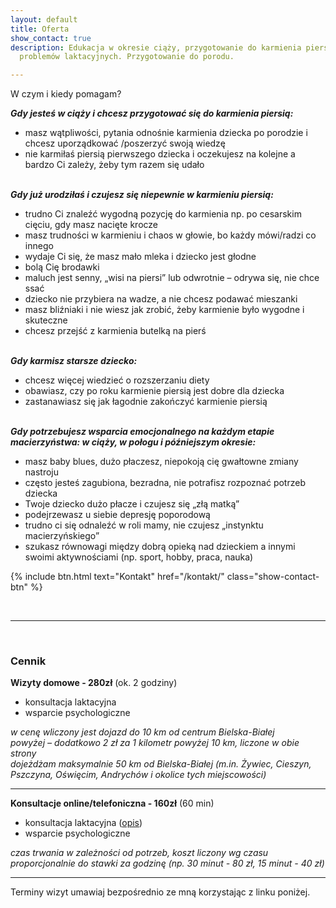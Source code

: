 ```yaml
---
layout: default
title: Oferta
show_contact: true
description: Edukacja w okresie ciąży, przygotowanie do karmienia piersią. Rozwiązywanie
  problemów laktacyjnych. Przygotowanie do porodu.

---
```

W czym i kiedy pomagam?

**_Gdy jesteś w ciąży i chcesz przygotować się do karmienia piersią:_**

* masz wątpliwości, pytania odnośnie karmienia dziecka po
  porodzie i chcesz uporządkować /poszerzyć swoją wiedzę
* nie karmiłaś piersią pierwszego dziecka i oczekujesz na kolejne a
  bardzo Ci zależy, żeby tym razem się udało
  <br><br>

**_Gdy już urodziłaś i czujesz się niepewnie w karmieniu piersią:_**

* trudno Ci znaleźć wygodną pozycję do karmienia np. po cesarskim cięciu, gdy masz nacięte krocze
* masz trudności w karmieniu i chaos w głowie, bo każdy mówi/radzi co innego
* wydaje Ci się, że masz mało mleka i dziecko jest głodne
* bolą Cię brodawki
* maluch jest senny, „wisi na piersi” lub odwrotnie – odrywa się, nie chce ssać
* dziecko nie przybiera na wadze, a nie chcesz podawać mieszanki
* masz bliźniaki i nie wiesz jak zrobić, żeby karmienie było wygodne i skuteczne
* chcesz przejść z karmienia butelką na pierś
  <br><br>

**_Gdy karmisz  starsze dziecko:_**

* chcesz więcej wiedzieć o rozszerzaniu diety
* obawiasz, czy po roku karmienie piersią jest dobre dla dziecka
* zastanawiasz się  jak łagodnie zakończyć karmienie piersią
  <br><br>

**_Gdy potrzebujesz wsparcia emocjonalnego na każdym etapie macierzyństwa: w ciąży, w połogu i późniejszym okresie:_**

* masz baby blues, dużo płaczesz, niepokoją cię gwałtowne zmiany nastroju
* często jesteś zagubiona, bezradna, nie potrafisz rozpoznać potrzeb dziecka
* Twoje dziecko dużo płacze i czujesz się „złą matką”
* podejrzewasz u siebie depresję poporodową
* trudno ci się odnaleźć w roli mamy, nie czujesz „instynktu macierzyńskiego”
* szukasz równowagi między dobrą opieką nad dzieckiem a innymi swoimi aktywnościami (np. sport, hobby, praca, nauka)

{% include btn.html text="Kontakt" href="/kontakt/" class="show-contact-btn" %}

<br>
<hr/>
<br>

### Cennik

**Wizyty domowe - 280zł** (ok. 2 godziny)

* konsultacja laktacyjna
* wsparcie psychologiczne

_w cenę wliczony jest dojazd do 10 km od centrum Bielska-Białej_<br> _powyżej – dodatkowo 2 zł za 1 kilometr powyżej 10 km, liczone w obie strony_<br>
_dojeżdżam maksymalnie 50 km od Bielska-Białej (m.in. Żywiec, Cieszyn, Pszczyna, Oświęcim, Andrychów i okolice tych miejscowości)_

<hr/>

**Konsultacje online/telefoniczna - 160zł** (60 min)

* konsultacja laktacyjna ([opis](/porady/2020/03/24/konsultacja-laktacyjna-online/))
* wsparcie psychologiczne

_czas trwania w zależności od potrzeb, koszt liczony wg czasu proporcjonalnie do stawki za godzinę (np. 30 minut - 80 zł, 15 minut - 40 zł)_

<hr/>

Terminy wizyt umawiaj bezpośrednio ze mną korzystając z linku poniżej.